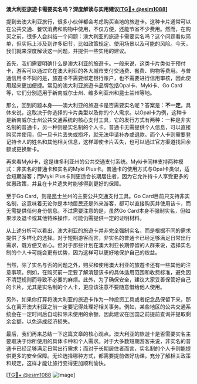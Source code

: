 **澳大利亚旅遊卡需要实名吗？深度解读与实用建议[[TG💪+ @esim1088](https://t.me/s/esim1088)]**

提到去澳大利亚旅行，很多小伙伴都会考虑购买当地的旅遊卡。这种卡片通常可以在公共交通、餐饮消费和购物中使用，不仅方便，还能节省不少费用。然而，在购买之前，很多人会纠结一个问题：澳大利亚的旅遊卡需要实名吗？这个问题看似简单，但实际上涉及到许多细节，比如政策规定、使用场景以及可能的风险。今天，我们就来深度解读这一问题，并提供一些实用的建议。

首先，我们需要明确什么是澳大利亚的旅遊卡。一般来说，这类卡片类似于预付卡，游客可以通过它在澳大利亚的各大城市支付交通费、餐费、购物等费用。与普通信用卡不同的是，旅遊卡不需要绑定银行账户，也不需要进行信用审核，因此使用起来更加便捷。常见的澳大利亚旅遊卡品牌包括Opal卡、Myki卡、Go Card等，它们分别适用于新南威尔士州、维多利亚州和昆士兰州等地。

那么，回到问题本身——澳大利亚的旅遊卡是否需要实名呢？答案是：**不一定**。具体来说，这取决于你选择的卡片类型以及你的个人需求。以Opal卡为例，这种卡是新南威尔士州公共交通系统的核心支付工具，它的发行方式有两种：一种是非实名制的普通卡，另一种则是实名制的个人卡。普通卡无需提供个人信息，可以直接购买并使用，但一旦卡片丢失或损坏，就无法申请补办或退款。而个人卡则需要登记持卡人的姓名和其他相关信息，这样即使卡片丢失，也可以通过官方渠道找回余额或更换新卡。

再来看Myki卡，这是维多利亚州的公共交通支付系统。Myki卡同样支持两种模式：非实名的普通卡和实名的Myki Plus卡。普通卡的使用方式与Opal卡类似，适合短期游客；而Myki Plus卡则更适合长期居住者，因为它允许持卡人享受更多的优惠政策，并且在卡片遗失时能够得到更好的保障。

至于Go Card，则是昆士兰州的主要公共交通支付工具。Go Card目前只支持非实名制，这意味着无论你是本地居民还是外来游客，都可以直接购买并使用该卡，而无需提供任何身份信息。不过需要注意的是，虽然Go Card本身不强制实名，但如果涉及退卡或其他特殊操作，可能仍需提供一定的证明材料。

从上述分析可以看出，澳大利亚的旅遊卡并非完全强制实名，而是根据不同的需求提供了多样化的选择。对于短期游客而言，非实名的普通卡已经足够满足日常出行需求，既方便又省心。但对于那些计划在澳大利亚长期停留的人群来说，选择实名制的个人卡可能会更有优势，因为这样可以更好地保护自己的权益。

当然，除了实名与否的问题之外，购买和使用澳大利亚的旅遊卡还有一些其他的注意事项。例如，在购买前一定要了解清楚该卡的具体适用范围和收费标准，避免因不清楚规则而导致不必要的麻烦。此外，为了确保安全，建议大家妥善保管好自己的卡片，尤其是实名制的个人卡，更应该注意不要随意借给他人使用。

另外，如果你打算将澳大利亚的旅遊卡作为一种投资工具或者纪念品保留下来，那么在离开澳大利亚之前一定要记得处理好相关事务。例如，某些地区的公共交通系统会在一定时间后自动扣除未使用的余额，因此建议在回国之前提前查询并提取剩余金额，以免造成经济损失。

最后，我们再来总结一下这篇文章的核心观点。澳大利亚的旅遊卡是否需要实名主要取决于你所使用的具体卡种和个人需求。对于大多数短期游客来说，非实名的普通卡已经足够满足日常出行需求；而对于长期居住者而言，实名制的个人卡则能提供更多的安全保障。无论选择哪种方式，都需要提前做好功课，充分了解相关政策和规定，这样才能让旅行变得更加顺利愉快。

[[TG💪+ @esim1088](https://t.me/s/esim1088) ![Image](https://i.postimg.cc/4NQfJmqS/Snipaste-2025-05-13-00-14-12.png)]